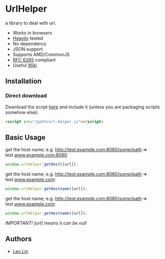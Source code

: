 # UrlHelper
a library to deal with url.

* Works in browsers
* [Heavily](test) tested
* No dependency
* JSON support
* Supports AMD/CommonJS
* [RFC 6265](https://tools.ietf.org/html/rfc6265) compliant
* Useful [Wiki](https://github.com/linfui/UrlHelper/wiki)

## Installation

### Direct download

Download the script [here](https://github.com/linfui/UrlHelper/blob/master/url-helper.js) and include it (unless you are packaging scripts somehow else):

```html
<script src="/path/url-helper.js"></script>
```
## Basic Usage

get the host name; e.g. http://test.example.com:8080/some/path => test.www.example.com:8080:

```javascript
window.urlHelper.getHost([url]);
```

get the host name; e.g. http://test.example.com:8080/some/path => test.www.example.com:

```javascript
window.urlHelper.getHostname([url]);
```

get the host name; e.g. http://test.example.com:8080/some/path => test.www.example.com:

```javascript
window.urlHelper.getHostname([url]);
```

*IMPORTANT! [url] means it can be null*

## Authors

* [Leo Lin](https://github.com/linfui)

